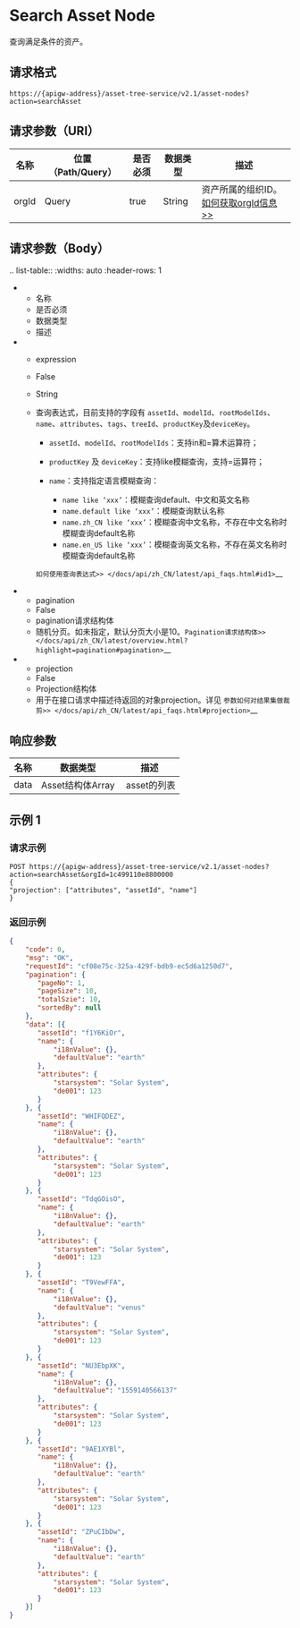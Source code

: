 # Search Asset Node

查询满足条件的资产。

## 请求格式

```
https://{apigw-address}/asset-tree-service/v2.1/asset-nodes?action=searchAsset
```

## 请求参数（URI）

| 名称          | 位置（Path/Query） | 是否必须 | 数据类型 | 描述      |
|---------------|------------------|----------|-----------|--------------|
| orgId         | Query            | true     | String    | 资产所属的组织ID。[如何获取orgId信息>>](/docs/api/zh_CN/latest/api_faqs#id-orgid-orgid)  |


## 请求参数（Body）


.. list-table::
   :widths: auto
   :header-rows: 1

   * - 名称
     - 是否必须
     - 数据类型
     - 描述
   * - expression
     - False
     - String
     - 查询表达式，目前支持的字段有 ``assetId``、``modelId``、``rootModelIds``、``name``、``attributes``、``tags``、``treeId``、``productKey``及``deviceKey``。

       + ``assetId``、``modelId``、``rootModelIds``：支持in和=算术运算符；
       + ``productKey`` 及 ``deviceKey``：支持like模糊查询，支持=运算符；
       + ``name``：支持指定语言模糊查询：

         * ``name like ‘xxx’``：模糊查询default、中文和英文名称
         * ``name.default like ‘xxx’``：模糊查询默认名称
         * ``name.zh_CN like ‘xxx’``：模糊查询中文名称，不存在中文名称时模糊查询default名称
         * ``name.en_US like ‘xxx’``：模糊查询英文名称，不存在英文名称时模糊查询default名称

       `如何使用查询表达式>> </docs/api/zh_CN/latest/api_faqs.html#id1>`__

   * - pagination
     - False
     - pagination请求结构体
     - 随机分页。如未指定，默认分页大小是10。`Pagination请求结构体>> </docs/api/zh_CN/latest/overview.html?highlight=pagination#pagination>`__
   * - projection
     - False
     - Projection结构体
     - 用于在接口请求中描述待返回的对象projection。详见 `参数如何对结果集做裁剪>> </docs/api/zh_CN/latest/api_faqs.html#projection>`__



## 响应参数

| 名称 |数据类型  | 描述 |
|-----------|------------------|------------------|
| data      | Asset结构体Array |  asset的列表    |




## 示例 1

### 请求示例

```
POST https://{apigw-address}/asset-tree-service/v2.1/asset-nodes?action=searchAsset&orgId=1c499110e8800000
{
"projection": ["attributes", "assetId", "name"]
}
```

### 返回示例

```json
{
    "code": 0,
    "msg": "OK",
    "requestId": "cf08e75c-325a-429f-bdb9-ec5d6a1250d7",
    "pagination": {
       "pageNo": 1,
       "pageSize": 10,
       "totalSzie": 10,
       "sortedBy": null
    },
    "data": [{
       "assetId": "f1Y6KiOr",
       "name": {
           "i18nValue": {},
           "defaultValue": "earth"
       },
       "attributes": {
           "starsystem": "Solar System",
           "de001": 123
       }
    }, {
       "assetId": "WHIFQDEZ",
       "name": {
           "i18nValue": {},
           "defaultValue": "earth"
       },
       "attributes": {
           "starsystem": "Solar System",
           "de001": 123
       }
    }, {
       "assetId": "TdqGOisO",
       "name": {
           "i18nValue": {},
           "defaultValue": "earth"
       },
       "attributes": {
           "starsystem": "Solar System",
           "de001": 123
       }
    }, {
       "assetId": "T9VewFFA",
       "name": {
           "i18nValue": {},
           "defaultValue": "venus"
       },
       "attributes": {
           "starsystem": "Solar System",
           "de001": 123
       }
    }, {
       "assetId": "NU3EbpXK",
       "name": {
           "i18nValue": {},
           "defaultValue": "1559140566137"
       },
       "attributes": {
           "starsystem": "Solar System",
           "de001": 123
       }
    }, {
       "assetId": "9AE1XYBl",
       "name": {
           "i18nValue": {},
           "defaultValue": "earth"
       },
       "attributes": {
           "starsystem": "Solar System",
           "de001": 123
       }
    }, {
       "assetId": "ZPuCIbDw",
       "name": {
           "i18nValue": {},
           "defaultValue": "earth"
       },
       "attributes": {
           "starsystem": "Solar System",
           "de001": 123
       }
    }]
}
```

